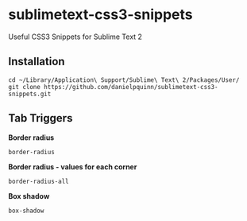 sublimetext-css3-snippets
=========================

Useful CSS3 Snippets for Sublime Text 2

## Installation

```
cd ~/Library/Application\ Support/Sublime\ Text\ 2/Packages/User/
git clone https://github.com/danielpquinn/sublimetext-css3-snippets.git
```

## Tab Triggers

__Border radius__
```
border-radius
```

__Border radius - values for each corner__
```
border-radius-all
```

__Box shadow__
```
box-shadow
```

